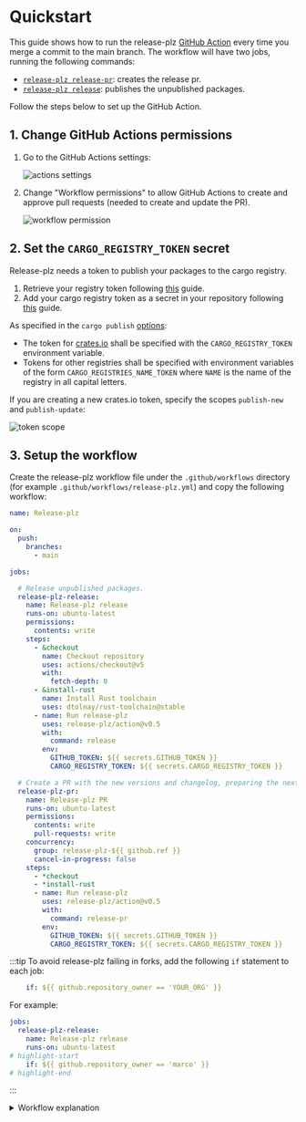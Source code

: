 # Quickstart

This guide shows how to run the release-plz
[GitHub Action](https://github.com/marketplace/actions/release-plz)
every time you merge a commit to the main branch.
The workflow will have two jobs, running the following commands:

- [`release-plz release-pr`](../usage/release-pr.md): creates the release pr.
- [`release-plz release`](../usage/release.md): publishes the unpublished packages.

Follow the steps below to set up the GitHub Action.

## 1. Change GitHub Actions permissions

1. Go to the GitHub Actions settings:

   ![actions settings](../assets/actions_settings.png)

2. Change "Workflow permissions" to allow GitHub Actions to create and approve
   pull requests (needed to create and update the PR).

   ![workflow permission](../assets/workflow_permissions.png)

## 2. Set the `CARGO_REGISTRY_TOKEN` secret

Release-plz needs a token to publish your packages to the cargo registry.

1. Retrieve your registry token following
   [this](https://doc.rust-lang.org/cargo/reference/publishing.html#before-your-first-publish)
   guide.
2. Add your cargo registry token as a secret in your repository following
   [this](https://docs.github.com/en/actions/how-tos/write-workflows/choose-what-workflows-do/use-secrets#creating-secrets-for-a-repository)
   guide.

As specified in the `cargo publish`
[options](https://doc.rust-lang.org/cargo/commands/cargo-publish.html#publish-options):

- The token for [crates.io](https://crates.io/) shall be specified with the `CARGO_REGISTRY_TOKEN`
  environment variable.
- Tokens for other registries shall be specified with environment variables of the form
  `CARGO_REGISTRIES_NAME_TOKEN` where `NAME` is the name of the registry in all capital letters.

If you are creating a new crates.io token, specify the scopes `publish-new` and `publish-update`:

![token scope](../assets/token_scope.png)

## 3. Setup the workflow

Create the release-plz workflow file under the `.github/workflows` directory
(for example `.github/workflows/release-plz.yml`)
and copy the following workflow:

```yaml
name: Release-plz

on:
  push:
    branches:
      - main

jobs:

  # Release unpublished packages.
  release-plz-release:
    name: Release-plz release
    runs-on: ubuntu-latest
    permissions:
      contents: write
    steps:
      - &checkout
        name: Checkout repository
        uses: actions/checkout@v5
        with:
          fetch-depth: 0
      - &install-rust
        name: Install Rust toolchain
        uses: dtolnay/rust-toolchain@stable
      - name: Run release-plz
        uses: release-plz/action@v0.5
        with:
          command: release
        env:
          GITHUB_TOKEN: ${{ secrets.GITHUB_TOKEN }}
          CARGO_REGISTRY_TOKEN: ${{ secrets.CARGO_REGISTRY_TOKEN }}

  # Create a PR with the new versions and changelog, preparing the next release.
  release-plz-pr:
    name: Release-plz PR
    runs-on: ubuntu-latest
    permissions:
      contents: write
      pull-requests: write
    concurrency:
      group: release-plz-${{ github.ref }}
      cancel-in-progress: false
    steps:
      - *checkout
      - *install-rust
      - name: Run release-plz
        uses: release-plz/action@v0.5
        with:
          command: release-pr
        env:
          GITHUB_TOKEN: ${{ secrets.GITHUB_TOKEN }}
          CARGO_REGISTRY_TOKEN: ${{ secrets.CARGO_REGISTRY_TOKEN }}
```

:::tip
To avoid release-plz failing in forks, add the following `if` statement to each job:

```yaml
    if: ${{ github.repository_owner == 'YOUR_ORG' }}
```

For example:

```yaml
jobs:
  release-plz-release:
    name: Release-plz release
    runs-on: ubuntu-latest
# highlight-start
    if: ${{ github.repository_owner == 'marco' }}
# highlight-end
```

:::

<details>
<summary>Workflow explanation</summary>

This optional section adds comments to the above workflow,
to explain it in detail.

```yaml
# Name of the workflow: you can change it.
name: Release-plz

# The action runs on every push to the main branch.
on:
  push:
    branches:
      - main

jobs:

  # Release unpublished packages.
  # If you want release-plz to only update your packages,
  # and you want to handle `cargo publish` and git tag push by yourself,
  # remove this job.
  release-plz-release:
    name: Release-plz release
    runs-on: ubuntu-latest
    # Used to push tags, and create releases.
    permissions:
      contents: write
    steps:
      - name: Checkout repository
        uses: actions/checkout@v5
        with:
          # `fetch-depth: 0` is needed to clone all the git history, which is necessary to
          # release from the latest commit of the release PR.
          fetch-depth: 0
      # Use your favorite way to install the Rust toolchain.
      # The action I'm using here is a popular choice.
      - name: Install Rust toolchain
        uses: dtolnay/rust-toolchain@stable
      - name: Run release-plz
        uses: release-plz/action@v0.5
        with:
          # Run `release-plz release` command.
          command: release
        env:
          GITHUB_TOKEN: ${{ secrets.GITHUB_TOKEN }}
          CARGO_REGISTRY_TOKEN: ${{ secrets.CARGO_REGISTRY_TOKEN }}

  # Create a PR with the new versions and changelog, preparing the next release.
  # If you want release-plz to only release your packages
  # and you want to update `Cargo.toml` versions and changelogs by yourself,
  # remove this job.
  release-plz-pr:
    name: Release-plz PR
    runs-on: ubuntu-latest
    permissions:
      # Used to create and update pull requests.
      pull-requests: write
      # Used to push to the pull request branch.
      contents: write

    # The concurrency block is explained below (after the code block).
    concurrency:
      group: release-plz-${{ github.ref }}
      cancel-in-progress: false
    steps:
      - name: Checkout repository
        uses: actions/checkout@v5
        with:
          # `fetch-depth: 0` is needed to clone all the git history, which is necessary to
          # determine the next version and build the changelog.
          fetch-depth: 0
      - name: Install Rust toolchain
        uses: dtolnay/rust-toolchain@stable
      - name: Run release-plz
        uses: release-plz/action@v0.5
        with:
          # Run `release-plz release-pr` command.
          command: release-pr
        env:
          GITHUB_TOKEN: ${{ secrets.GITHUB_TOKEN }}
          # In `release-plz-pr` this is only required if you are using a private registry.
          CARGO_REGISTRY_TOKEN: ${{ secrets.CARGO_REGISTRY_TOKEN }}
```

### Concurrency

The `concurrency` block guarantees that if a new commit is pushed while
the job of the previous commit was still running, the new job will
wait for the previous one to finish.
In this way, only one instance of `release-plz release-pr` will run in the
repository at the same time for # the same branch, ensuring that there are
no conflicts.
See the GitHub [docs](https://docs.github.com/en/actions/writing-workflows/workflow-syntax-for-github-actions#jobsjob_idconcurrency)
to learn more.

We can't use the same `concurrency` block in the `release-plz-release` job
because the `concurrency` block cancels the pending job if a new commit is
pushed — we can't risk to skip a release.
This is an example commit sequence where the release would be skipped:

- Commit 1: an initial commit is pushed to the main branch. `release-plz release` runs.
- Commit 2: a second commit is pushed to the main branch. The job of this commit is pending,
  waiting for Release-plz to finish on Commit 1.
- Commit 3: a third commit is pushed to the main branch. The job of commit 2 is canceled,
  and the job of commit 3 is pending, waiting for Release-plz to finish on Commit 1.

</details>
